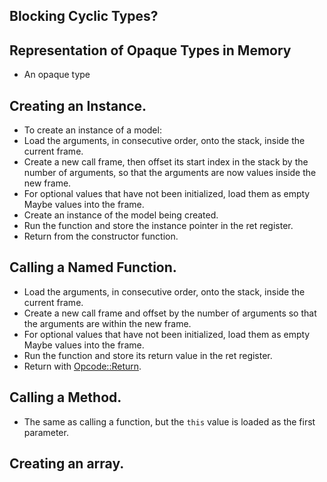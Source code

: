 ## Blocking Cyclic Types?

## Representation of Opaque Types in Memory

-  An opaque type

## Creating an Instance.

-  To create an instance of a model:
-  Load the arguments, in consecutive order, onto the stack, inside the current frame.
-  Create a new call frame, then offset its start index in the stack by the number of arguments, so that the arguments are now values inside the new frame.
-  For optional values that have not been initialized, load them as empty Maybe values into the frame.
-  Create an instance of the model being created.
-  Run the function and store the instance pointer in the ret register.
-  Return from the constructor function.

## Calling a Named Function.

-  Load the arguments, in consecutive order, onto the stack, inside the current frame.
-  Create a new call frame and offset by the number of arguments so that the arguments are within the new frame.
-  For optional values that have not been initialized, load them as empty Maybe values into the frame.
-  Run the function and store its return value in the ret register.
-  Return with [Opcode::Return](./opcode.rs).

## Calling a Method.

-  The same as calling a function, but the `this` value is loaded as the first parameter.

## Creating an array.
